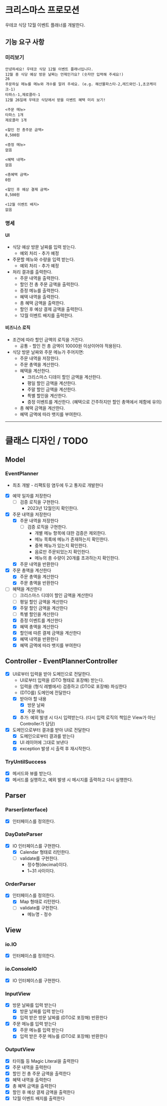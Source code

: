 # 크리스마스 프로모션

우테코 식당 12월 이벤트 플래너를 개발한다.

## 기능 요구 사항

### 미리보기

```
안녕하세요! 우테코 식당 12월 이벤트 플래너입니다.
12월 중 식당 예상 방문 날짜는 언제인가요? (숫자만 입력해 주세요!)
26
주문하실 메뉴를 메뉴와 개수를 알려 주세요. (e.g. 해산물파스타-2,레드와인-1,초코케이크-1)
타파스-1,제로콜라-1
12월 26일에 우테코 식당에서 받을 이벤트 혜택 미리 보기!

<주문 메뉴>
타파스 1개
제로콜라 1개

<할인 전 총주문 금액>
8,500원

<증정 메뉴>
없음

<혜택 내역>
없음

<총혜택 금액>
0원

<할인 후 예상 결제 금액>
8,500원

<12월 이벤트 배지>
없음
```

### 명세

#### UI

* 식당 예상 방문 날짜를 입력 받는다.
    * 예외 처리 - 추가 예정
* 주문할 메뉴와 수량을 입력 받는다.
    * 예외 처리 - 추가 예정
* 처리 결과를 출력한다.
    * 주문 내역을 출력한다.
    * 할인 전 총 주문 금액을 출력한다.
    * 증정 메뉴를 출력한다.
    * 혜택 내역을 출력한다.
    * 총 혜택 금액을 출력한다.
    * 할인 후 예상 결제 금액을 출력한다.
    * 12월 이벤트 배지를 출력한다.

#### 비즈니스 로직

* 조건에 따라 할인 금액의 로직을 가진다.
    * 공통 - 할인 전 총 금액이 10000원 이상이어야 적용된다.
* 식당 방문 날짜와 주문 메뉴가 주어지면:
    * 주문 내역을 저장한다.
    * 주문 총액을 계산한다.
    * 혜택을 계산한다.
        * 크리스마스 디데이 할인 금액을 계산한다.
        * 평일 할인 금액을 계산한다.
        * 주말 할인 금액을 계산한다.
        * 특별 할인을 계산한다.
        * 증정 이벤트를 계산한다. (혜택으로 간주하지만 할인 총액에서 제함에 유의)
    * 총 혜택 금액을 계산한다.
    * 혜택 금액에 따라 뱃지를 부여한다.

---

# 클래스 디자인 / TODO

## Model

### EventPlanner

* 최초 개발 - 리팩토링 염두에 두고 통자로 개발한다
* [x] 예약 일자를 저장한다
    * [ ] 검증 로직을 구현한다.
        * 2023년 12월인지 확인한다.
* [x] 주문 내역을 저장한다
    * [x] 주문 내역을 저장한다
        * [ ] 검증 로직을 구현한다.
            * 개별 메뉴 항목에 대한 검증은 제외한다.
            * 메뉴 목록에 메뉴가 존재하는지 확인한다.
            * 중복 메뉴가 있는지 확인한다.
            * 음료만 주문되었는지 확인한다.
            * 메뉴의 총 수량이 20개를 초과하는지 확인한다.
    * [x] 주문 내역을 반환한다
* [x] 주문 총액을 계산한다
    * [x] 주문 총액을 계산한다
    * [x] 주문 총액을 반환한다
* [ ] 혜택을 계산한다
    * [ ] 크리스마스 디데이 할인 금액을 계산한다
    * [ ] 평일 할인 금액을 계산한다
    * [x] 주말 할인 금액을 계산한다
    * [ ] 특별 할인을 계산한다
    * [x] 증정 이벤트를 계산한다
    * [x] 혜택 총액을 계산한다
    * [x] 할인에 따른 결제 금액을 계산한다
    * [x] 혜택 내역을 반환한다
    * [x] 혜택 금액에 따라 뱃지를 부여한다

## Controller - EventPlannerController

* [x] UI로부터 입력을 받아 도메인으로 전달한다.
    * UI로부터 입력을 (DTO 형태로 포장해) 받는다.
    * 입력을 (형식 레벨에서) 검증하고 (DTO로 포장해) 파싱한다
    * (DTO를) 도메인에 전달한다
    * [x] 받아야 할 내용
        * [x] 방문 날짜
        * [x] 주문 메뉴
    * [x] 추가: 예외 발생 시 다시 입력받는다. (다시 입력 로직의 책임은 View가 아닌 Controller가 담당)
* [x] 도메인으로부터 결과를 받아 UI로 전달한다
    * [x] 도메인으로부터 결과를 받는다
    * [x] UI 레이어에 그대로 보낸다
    * [x] exception 발생 시 출력 후 재시작한다.

### TryUntilSuccess

* [x] 메서드와 뷰를 받는다.
* [x] 메서드를 실행하고, 예외 발생 시 메시지를 출력하고 다시 실행한다.

## Parser

### Parser(interface)

* [x] 인터페이스를 정의한다.

### DayDateParser

* [x] IO 인터페이스를 구현한다.
    * [x] Calendar 형태로 리턴한다.
    * [ ] validate를 구현한다.
        * 정수형(decimal)이다.
        * 1~31 사이이다.

### OrderParser

* [x] 인터페이스를 정의한다.
    * [x] Map 형태로 리턴한다.
    * [ ] validate를 구현한다.
        * 메뉴명 - 정수

## View

### io.IO

* [x] 인터페이스를 정의한다.

### io.ConsoleIO

* [x] IO 인터페이스를 구현한다.

### InputView

* [x] 방문 날짜를 입력 받는다
    * [x] 방문 날짜를 입력 받는다
    * [x] 입력 받은 방문 날짜를 (DTO로 포장해) 반환한다
* [x] 주문 메뉴를 입력 받는다
    * [x] 주문 메뉴를 입력 받는다
    * [x] 입력 받은 주문 메뉴를 (DTO로 포장해) 반환한다

### OutputView

* [x] 타이틀 등 Magic Literal을 출력한다
* [x] 주문 내역을 출력한다
* [x] 할인 전 총 주문 금액을 출력한다
* [x] 혜택 내역을 출력한다
* [x] 총 혜택 금액을 출력한다
* [x] 할인 후 예상 결제 금액을 출력한다
* [x] 12월 이벤트 배지를 출력한다